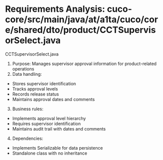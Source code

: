# Requirements Analysis: cuco-core/src/main/java/at/a1ta/cuco/core/shared/dto/product/CCTSupervisorSelect.java

CCTSupervisorSelect.java
1. Purpose: Manages supervisor approval information for product-related operations
2. Data handling:
- Stores supervisor identification
- Tracks approval levels
- Records release status
- Maintains approval dates and comments
3. Business rules:
- Implements approval level hierarchy
- Requires supervisor identification
- Maintains audit trail with dates and comments
4. Dependencies:
- Implements Serializable for data persistence
- Standalone class with no inheritance